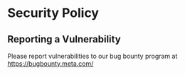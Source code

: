 # Security Policy

## Reporting a Vulnerability

Please report vulnerabilities to our bug bounty program at https://bugbounty.meta.com/
